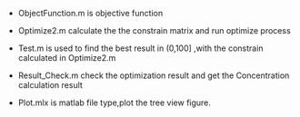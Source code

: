 -   ObjectFunction.m is objective function

-   Optimize2.m calculate the the constrain matrix and run optimize process

-   Test.m is used to find the best result in (0,100] ,with the constrain calculated
    in Optimize2.m

-   Result_Check.m check the optimization result and get the Concentration calculation
    result

-   Plot.mlx is matlab file type,plot the tree view figure.
